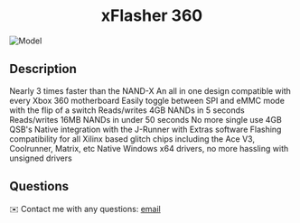 
<h1 align="center">xFlasher 360</h1>

![Model](https://i.imgur.com/RE13A5d.png)
   
## Description
  
Nearly 3 times faster than the NAND-X
An all in one design compatible with every Xbox 360 motherboard
Easily toggle between SPI and eMMC mode with the flip of a switch
Reads/writes 4GB NANDs in 5 seconds
Reads/writes 16MB NANDs in under 50 seconds
No more single use 4GB QSB's
Native integration with the J-Runner with Extras software
Flashing compatibility for all Xilinx based glitch chips including the Ace V3, Coolrunner, Matrix, etc
Native Windows x64 drivers, no more hassling with unsigned drivers
  
## Questions
✉️ Contact me with any questions: [email](mailto:support@themodshop.co)<br />

    
